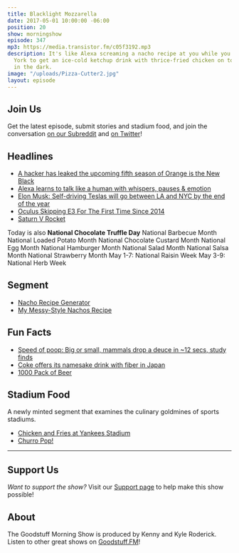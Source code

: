 ```yaml
---
title: Blacklight Mozzarella
date: 2017-05-01 10:00:00 -06:00
position: 20
show: morningshow
episode: 347
mp3: https://media.transistor.fm/c05f3192.mp3
description: It's like Alexa screaming a nacho recipe at you while you drive to New
  York to get an ice-cold ketchup drink with thrice-fried chicken on top that glows
  in the dark.
image: "/uploads/Pizza-Cutter2.jpg"
layout: episode
---
```


## Join Us
Get the latest episode, submit stories and stadium food, and join the conversation [on our Subreddit](https://www.reddit.com/r/Goodstuff_fm/) and [on Twitter](http://twitter.com/morningshowam)!

## Headlines
* [A hacker has leaked the upcoming fifth season of Orange is the New Black](https://www.theverge.com/2017/4/29/15483850/netflix-hacker-orange-is-the-new-black-ransom)
* [Alexa learns to talk like a human with whispers, pauses & emotion](https://techcrunch.com/2017/04/28/alexa-learns-to-talk-like-a-human-with-whispers-pauses-emotion/)
* [Elon Musk: Self-driving Teslas will go between LA and NYC by the end of the year](http://www.marketwatch.com/story/elon-musk-self-driving-teslas-will-go-between-la-and-nyc-by-the-end-of-the-year-2017-04-28)
* [Oculus Skipping E3 For The First Time Since 2014](https://www.gamespot.com/articles/oculus-skipping-e3-for-the-first-time-since-2014/1100-6449677/)
* [Saturn V Rocket](http://i.imgur.com/3Drb4Ai.jpg)

Today is also **National Chocolate Truffle Day**
National Barbecue Month
National Loaded Potato Month
National Chocolate Custard
Month National Egg Month
National Hamburger Month
National Salad Month
National Salsa Month
National Strawberry Month
May 1-7: National Raisin Week
May 3-9: National Herb Week

## Segment
* [Nacho Recipe Generator](http://www.seriouseats.com/nacho-recipe-generator)
* [My Messy-Style Nachos Recipe](http://www.seriouseats.com/nacho-recipe-generator/recipes?style=messy&ingredients=c5-m3-b3-s5-t2-t4-t5-t6-t9-t11-t12-g2)

## Fun Facts
* [Speed of poop: Big or small, mammals drop a deuce in ~12 secs, study finds](https://arstechnica.com/science/2017/04/speed-of-poop-big-or-small-mammals-drop-a-deuce-in-12-secs-study-finds/)
* [Coke offers its namesake drink with fiber in Japan](http://www.denverpost.com/2017/04/30/coke-coca-cola-fiber-japan/)
* [1000 Pack of Beer](https://i.redd.it/py78u88zg9uy.jpg)

## Stadium Food
A newly minted segment that examines the culinary goldmines of sports stadiums.

- [Chicken and Fries at Yankees Stadium](https://i.redd.it/h2mtmtpz9suy.jpg)
- [Churro Pop!](http://www.ocregister.com/wp-content/uploads/2017/04/fullsizerender-19.jpg?w=548)

***

## Support Us
*Want to support the show?* Visit our [Support page](https://goodstuff.fm/support) to help make this show possible!

## About
The Goodstuff Morning Show is produced by Kenny and Kyle Roderick. Listen to other great shows on [Goodstuff.FM](http://goodstuff.fm/shows)!


